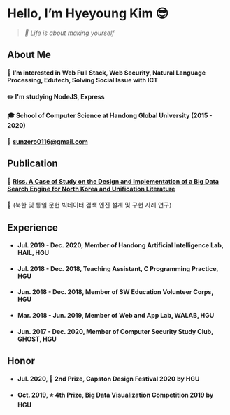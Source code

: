 Hello, I’m Hyeyoung Kim 😎
=====
> _💎 Life is about making yourself_


About Me
-----
#### 🌱 I’m interested in Web Full Stack, Web Security, Natural Language Processing, Edutech, Solving Social Issue with ICT
#### ✏️ I'm studying NodeJS, Express
#### 🎓 School of Computer Science at Handong Global University (2015 - 2020)
#### 💌 sunzero0116@gmail.com


Publication
-----
#### 📝 [Riss. A Case of Study on the Design and Implementation of a Big Data Search Engine for North Korea and Unification Literature](http://www.riss.kr/search/detail/DetailView.do?p_mat_type=1a0202e37d52c72d&control_no=e1b14f91e048485f7ecd42904f0c5d65)

🔎 (북한 및 통일 문헌 빅데이터 검색 엔진 설계 및 구현 사례 연구)


Experience
-----
- #### Jul. 2019 - Dec. 2020, Member of Handong Artificial Intelligence Lab, HAIL, HGU
- #### Jul. 2018 - Dec. 2018, Teaching Assistant, C Programming Practice, HGU
- #### Jun. 2018 - Dec. 2018, Member of SW Education Volunteer Corps, HGU
- #### Mar. 2018 - Jun. 2019, Member of Web and App Lab, WALAB, HGU
- #### Jun. 2017 - Dec. 2020, Member of Computer Security Study Club, GHOST, HGU


Honor
-----
- #### Jul. 2020, 🥈 2nd Prize, Capston Design Festival 2020 by HGU
- #### Oct. 2019, ⭐️ 4th Prize, Big Data Visualization Competition 2019 by HGU



<!---
0sunzero0/0sunzero0 is a ✨ special ✨ repository because its `README.md` (this file) appears on your GitHub profile.
You can click the Preview link to take a look at your changes.
--->
